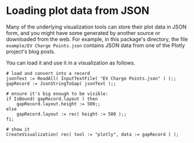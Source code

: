 
# Loading plot data from JSON

Many of the underlying visualization tools can store their plot
data in JSON form, and you might have some generated by another
source or downloaded from the web.  For example, in this package's
directory, the file `example/EV Charge Points.json`
contains JSON data from one of the Plotly project's blog posts.

You can load it and use it in a visualization as follows.

```
# load and convert into a record
jsonText := ReadAll( InputTextFile( "EV Charge Points.json" ) );;
gapRecord := JsonStringToGap( jsonText );;

# ensure it's big enough to be visible:
if IsBound( gapRecord.layout ) then
    gapRecord.layout.height := 500;;
else
    gapRecord.layout := rec( height := 500 );;
fi;

# show it
CreateVisualization( rec( tool := "plotly", data := gapRecord ) );
```


